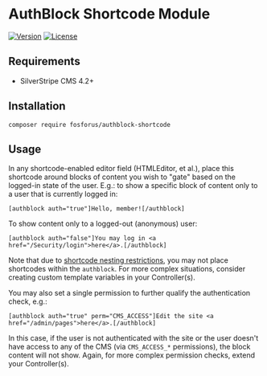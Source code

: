 # AuthBlock Shortcode Module

[![Version](http://img.shields.io/packagist/v/fosforus/authblock-shortcode.svg?style=flat)](https://packagist.org/packages/fosforus/authblock-shortcode)
[![License](http://img.shields.io/packagist/l/fosforus/authblock-shortcode.svg?style=flat)](LICENSE)

## Requirements

* SilverStripe CMS 4.2+

## Installation

```
composer require fosforus/authblock-shortcode
```

## Usage

In any shortcode-enabled editor field (HTMLEditor, et al.), place this shortcode around blocks of content you wish to "gate" based on the logged-in state of the user. E.g.: to show a specific block of content only to a user that is currently logged in:

```
[authblock auth="true"]Hello, member![/authblock]
```

To show content only to a logged-out (anonymous) user:

```
[authblock auth="false"]You may log in <a href="/Security/login">here</a>.[/authblock]
```

Note that due to [shortcode nesting restrictions](https://docs.silverstripe.org/en/4/developer_guides/extending/shortcodes/#limitations), you may not place shortcodes within the `authblock`. For more complex situations, consider creating custom template variables in your Controller(s).

You may also set a single permission to further qualify the authentication check, e.g.:

```
[authblock auth="true" perm="CMS_ACCESS"]Edit the site <a href="/admin/pages">here</a>.[/authblock]
```

In this case, if the user is not authenticated with the site or the user doesn't have access to any of the CMS (via `CMS_ACCESS_*` permissions), the block content will not show. Again, for more complex permission checks, extend your Controller(s).
